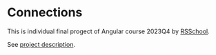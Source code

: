 # Connections

This is individual final progect of Angular course 2023Q4 by [RSSchool](https://rs.school/).

See [project description](https://github.com/rolling-scopes-school/tasks/tree/master/tasks/connections).
